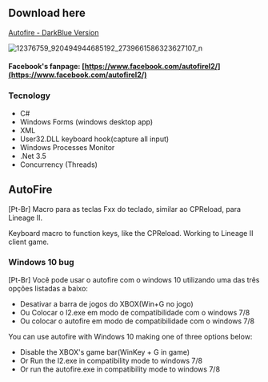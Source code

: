 ## Download here

[Autofire - DarkBlue Version](https://github.com/println/autofirel2/releases/download/1.1.2/AutoFire_1.1.2_DarkBlue_Win10.zip)

![12376759_920494944685192_2739661586323627107_n](https://user-images.githubusercontent.com/1585951/34073318-22f55318-e27e-11e7-9660-e6e1e2db79d1.png)

#### Facebook's fanpage: [https://www.facebook.com/autofirel2/](https://www.facebook.com/autofirel2/)

### Tecnology
- C#
- Windows Forms (windows desktop app)
- XML
- User32.DLL keyboard hook(capture all input)
- Windows Processes Monitor
- .Net 3.5
- Concurrency (Threads)

## AutoFire

[Pt-Br] Macro para as teclas Fxx do teclado, similar ao CPReload, para Lineage II. 

Keyboard macro to function keys, like the CPReload. Working to Lineage II client game.

### Windows 10 bug

[Pt-Br] Você pode usar o autofire com o windows 10 utilizando uma das três opções listadas a baixo:

  - Desativar a barra de jogos do XBOX(Win+G no jogo)
  - Ou Colocar o l2.exe em modo de compatibilidade com o windows 7/8
  - Ou colocar o autofire em modo de compatibilidade com o windows 7/8

You can use autofire with Windows 10 making one of three options below:

  - Disable the XBOX's game bar(WinKey + G in game)
  - Or Run the l2.exe in compatibility mode to windows 7/8
  - Or run the autofire.exe in compatibility mode to windows 7/8
 
  



